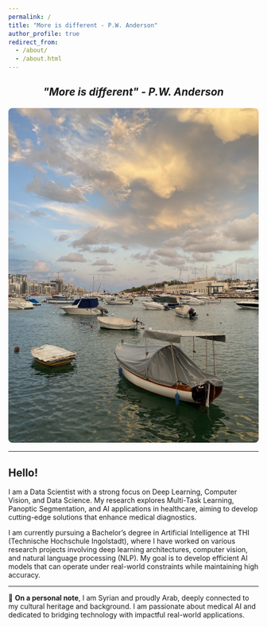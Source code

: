 ```yaml
---
permalink: /
title: "More is different - P.W. Anderson"
author_profile: true
redirect_from: 
  - /about/
  - /about.html
---
```


<div style="text-align: center; margin-top: 20px;">
  <h2 style="font-style: italic;">"More is different" - P.W. Anderson</h2>
</div>

<div style="text-align: center; margin-top: 20px;">
  <img src="images/B89D5AE8-8F0B-4A0B-886C-24E82AC138E7_1_105_c.jpeg" alt="More is Different" style="max-width: 100%; height: auto; border-radius: 8px;">
</div>

---

## Hello!

I am a Data Scientist with a strong focus on Deep Learning, Computer Vision, and Data Science. My research explores Multi-Task Learning, Panoptic Segmentation, and AI applications in healthcare, aiming to develop cutting-edge solutions that enhance medical diagnostics.

I am currently pursuing a Bachelor’s degree in Artificial Intelligence at THI (Technische Hochschule Ingolstadt), where I have worked on various research projects involving deep learning architectures, computer vision, and natural language processing (NLP). My goal is to develop efficient AI models that can operate under real-world constraints while maintaining high accuracy.

---

📍 **On a personal note**, I am Syrian and proudly Arab, deeply connected to my cultural heritage and background. I am passionate about medical AI and dedicated to bridging technology with impactful real-world applications.
